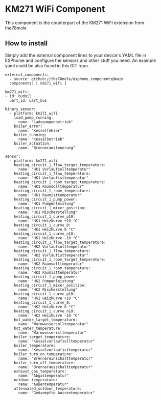 # KM271 WiFi Component

This component is the counterpart of the KM271 WiFi extension from the78mole

## How to install

Simply add the external component lines to your device's YAML file in ESPhome and configure the sensors and other stuff you need. 
An example yaml could be also found in this GIT repo.

    external_components:
      - source: github://the78mole/esphome_components@main
      components: [ km271_wifi ]

    km271_wifi:
    - id: budoil
      uart_id: uart_bus

    binary_sensor:
      - platform: km271_wifi
        load_pump_running:
          name: "Ladepumpenbetrieb"
        boiler_error:
          name: "Kesselfehler"
        boiler_running:
          name: "Kesselbetrieb"
        boiler_actuation:
          name: "Brenneransteuerung"

    sensor:
      - platform: km271_wifi
        heating_circuit_1_flow_target_temperature:
          name: "HK1 Vorlaufsolltemperatur"
        heating_circuit_1_flow_temperature:
          name: "HK1 Vorlaufisttemperatur"
        heating_circuit_1_room_target_temperature:
          name: "HK1 Raumsolltemperatur"
        heating_circuit_1_room_temperature:
          name: "HK1 Raumisttemperatur"
        heating_circuit_1_pump_power:
          name: "HK1 Pumpenleistung"
        heating_circuit_1_mixer_position:
          name: "HK1 Mischerstellung"
        heating_circuit_1_curve_p10:
          name: "HK1 Heizkurve +10 °C"
        heating_circuit_1_curve_0:
          name: "HK1 Heizkurve 0 °C"
        heating_circuit_1_curve_n10:
          name: "HK1 Heizkurve -10 °C"
        heating_circuit_1_flow_target_temperature:
          name: "HK2 Vorlaufsolltemperatur"
        heating_circuit_1_flow_temperature:
          name: "HK2 Vorlaufisttemperatur"
        heating_circuit_1_room_target_temperature:
          name: "HK2 Raumsolltemperatur"
        heating_circuit_1_room_temperature:
          name: "HK2 Raumisttemperatur"
        heating_circuit_1_pump_power:
          name: "HK2 Pumpenleistung"
        heating_circuit_1_mixer_position:
          name: "HK2 Mischerstellung"
        heating_circuit_1_curve_p10:
          name: "HK2 Heizkurve +10 °C"
        heating_circuit_1_curve_0:
          name: "HK2 Heizkurve 0 °C"
        heating_circuit_1_curve_n10:
          name: "HK2 Heizkurve -10 °C"
        hot_water_target_temperature:
          name: "Warmwassersolltemperatur"
        hot_water_temperature:
          name: "Warmwasseristtemperatur"
        boiler_target_temperature:
          name: "Kesselvorlaufsolltemperatur"
        boiler_temperature:
          name: "Kesselvorlaufisttemperatur"
        boiler_turn_on_temperature:
          name: "Brennereinschalttemperatur"
        boiler_turn_off_temperature:
          name: "Brennerausschalttemperatur"
        exhaust_gas_temperature:
          name: "Abgastemperatur"
        outdoor_temperature:
          name: "Außentemperatur"
        attenuated_outdoor_temperature:
          name: "Gedaempfte Aussentemperatur"

